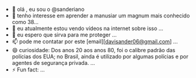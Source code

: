 - 👋 olá , eu sou o @sanderiano
- 👀 tenho interesse em aprender a manusiar um magnum mais conhecido como 38...
- 🌱 eu atualmente estou vendo vídeos na internet sobre isso ...
- 💞️ eu espero que sirva para me proteger ...
- 📫 pode me contatar por este [email][davisander06@gmail.com] ...
- 😄 curiosidade: Dos anos 20 aos anos 80, foi o calibre padrão das polícias dos EUA; no Brasil, ainda é utilizado por algumas polícias e por agentes de segurança privada. ...
- ⚡ Fun fact: ...

<!---
sanderiano/sanderiano is a ✨ special ✨ repository because its `README.md` (this file) appears on your GitHub profile.
You can click the Preview link to take a look at your changes.
--->
